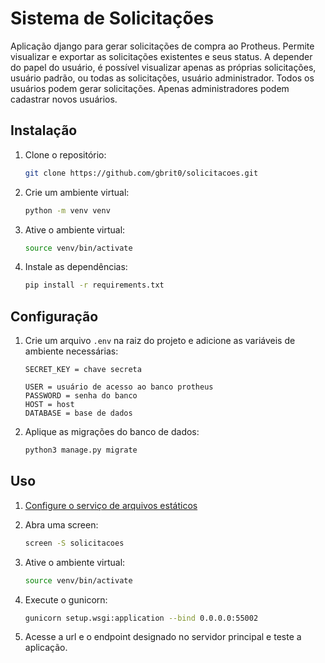 # Sistema de Solicitações

Aplicação django para gerar solicitações de compra ao Protheus. Permite visualizar e exportar as solicitações existentes e seus status. A depender do papel do usuário, é possível visualizar apenas as próprias solicitações, usuário padrão, ou todas as solicitações, usuário administrador. Todos os usuários podem gerar solicitações. Apenas administradores podem cadastrar novos usuários.

## Instalação

1. Clone o repositório:
   ```bash
   git clone https://github.com/gbrit0/solicitacoes.git
   ```
2. Crie um ambiente virtual:
   ```bash
   python -m venv venv
   ```
3. Ative o ambiente virtual:
   ```bash
   source venv/bin/activate
   ```
4. Instale as dependências:
   ```bash
   pip install -r requirements.txt
   ```

## Configuração

1. Crie um arquivo `.env` na raiz do projeto e adicione as variáveis de ambiente necessárias:
   ```env
   SECRET_KEY = chave secreta

   USER = usuário de acesso ao banco protheus
   PASSWORD = senha do banco
   HOST = host
   DATABASE = base de dados
   
   ```

2. Aplique as migrações do banco de dados:
   ```bash
   python3 manage.py migrate
   ```

## Uso

1. [Configure o serviço de arquivos estáticos](servir_arquivos_estaticos.md)

2. Abra uma screen:
   ```bash
   screen -S solicitacoes
   ```

3. Ative o ambiente virtual:
   ```bash
   source venv/bin/activate
   ```

4. Execute o gunicorn:
   ```bash
   gunicorn setup.wsgi:application --bind 0.0.0.0:55002
   ```

5. Acesse a url e o endpoint designado no servidor principal e teste a aplicação.
